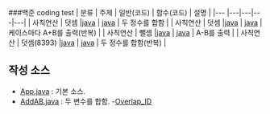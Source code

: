 ###백준 coding test
| 분류 | 주제 | 일반(코드) | 함수(코드) | 설명 |
|--- |---|---|---|---|
| 사칙연산 | 덧셈 |[java](https://www.acmicpc.net/source/51273355) | [java](https://www.acmicpc.net/source/51273423) | 두 정수를 합함 |
| 사칙연산 | 덧셈 |[java](https://www.acmicpc.net/source/51275879) | [java](https://www.acmicpc.net/source/51276729) | 케이스마다 A+B를 출력(반복) |
| 사칙연산 | 뺄셈 |[java](https://www.acmicpc.net/source/50431018) | [java](https://www.acmicpc.net/source/51305930) | A-B를 출력 |
| 사칙연산 | 덧셈(8393) |[java](https://www.acmicpc.net/source/51308085) | [java](https://www.acmicpc.net/source/51308417) | 두 정수를 합함(반복) |

## 작성 소스

- [App.java](https://github.com/mayds1010/study_javas/blob/master/src/App.java) : 기본 소스.
- [AddAB.java](https://github.com/mayds1010/study_javas/blob/master/src/AddAB.java) : 두 변수를 합함. -[Overlap_ID]()

